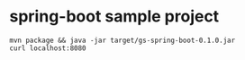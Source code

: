 # spring-boot sample project

```shell
mvn package && java -jar target/gs-spring-boot-0.1.0.jar
curl localhost:8080
```
